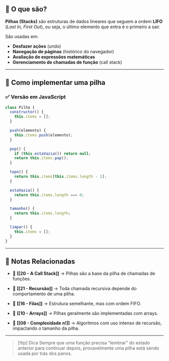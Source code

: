 ## 🧠 O que são?

**Pilhas (Stacks)** são estruturas de dados lineares que seguem a ordem **LIFO** (_Last In, First Out_), ou seja, o último elemento que entra é o primeiro a sair.

São usadas em:

- **Desfazer ações** (undo)
- **Navegação de páginas** (histórico do navegador)
- **Avaliação de expressões matemáticas**
- **Gerenciamento de chamadas de função** (call stack)

---

## 🔧 Como implementar uma pilha

### ✅ Versão em JavaScript

```js
class Pilha {
  constructor() {
    this.items = [];
  }

  push(elemento) {
    this.items.push(elemento);
  }

  pop() {
    if (this.estaVazia()) return null;
    return this.items.pop();
  }

  topo() {
    return this.items[this.items.length - 1];
  }

  estaVazia() {
    return this.items.length === 0;
  }

  tamanho() {
    return this.items.length;
  }

  limpar() {
    this.items = [];
  }
}
```

---

## 🔗 Notas Relacionadas

- 📌 **[[20 - A Call Stack]]** → Pilhas são a base da pilha de chamadas de funções.
    
- 📌 **[[21 - Recursão]]** → Toda chamada recursiva depende do comportamento de uma pilha.
    
- 📌 **[[16 - Filas]]** → Estrutura semelhante, mas com ordem FIFO.
    
- 📌 **[[10 - Arrays]]** → Pilhas geralmente são implementadas com arrays.
    
- 📌 **[[08 - Complexidade n!]]** → Algoritmos com uso intenso de recursão, impactando o tamanho da pilha.
    

---

> [!tip] Dica Sempre que uma função precisa “lembrar” do estado anterior para continuar depois, provavelmente uma pilha está sendo usada por trás dos panos.